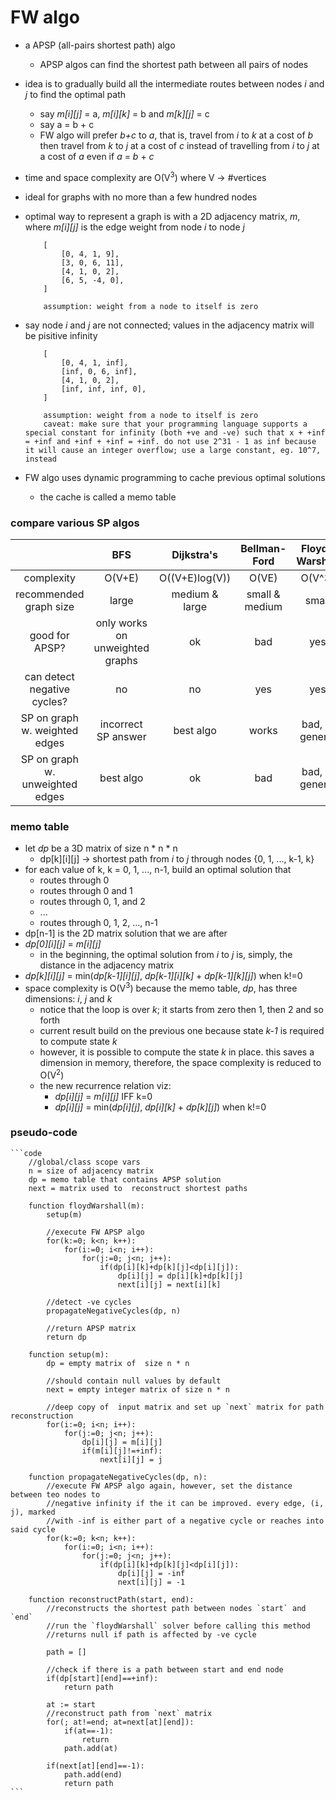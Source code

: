 # FW algo
* a APSP (all-pairs shortest path) algo
    * APSP  algos can find the shortest path between all pairs of nodes
* idea is to gradually build all the intermediate routes between nodes *i* and *j* to find the optimal path
    * say *m[i][j]* = a, *m[i][k]* = b and  *m[k][j]* = c
    * say a = b + c
    * FW algo will prefer *b+c* to *a*, that is, travel from *i* to *k* at a cost of *b* then travel from *k* to *j* at a cost of *c* instead of travelling from *i* to *j* at a cost of *a* even if *a* = *b* + *c*
* time and space complexity are O(V<sup>3</sup>) where V &rarr; #vertices
* ideal for graphs with no more than a few hundred nodes
* optimal way to represent a graph is with a 2D adjacency matrix, *m*, where *m[i][j]* is the edge weight from node *i* to node *j*

    ```text
        [
            [0, 4, 1, 9],
            [3, 0, 6, 11],
            [4, 1, 0, 2],
            [6, 5, -4, 0],
        ]

        assumption: weight from a node to itself is zero
    ```

* say node *i* and *j* are not connected; values in the adjacency matrix will be pisitive infinity


    ```text
        [
            [0, 4, 1, inf],
            [inf, 0, 6, inf],
            [4, 1, 0, 2],
            [inf, inf, inf, 0],
        ]

        assumption: weight from a node to itself is zero
        caveat: make sure that your programming language supports a special constant for infinity (both +ve and -ve) such that x + +inf = +inf and +inf + +inf = +inf. do not use 2^31 - 1 as inf because it will cause an integer overflow; use a large constant, eg. 10^7, instead 
    ```

* FW algo uses dynamic programming to cache previous optimal solutions
    * the cache is called a memo table
### compare various SP algos

||BFS|Dijkstra's|Bellman-Ford|Floyd-Warshall|
|:---:|:---:|:---:|:---:|:---:|
|complexity|O(V+E)|O((V+E)log(V))|O(VE)|O(V^3)|
|recommended graph size|large|medium & large|small & medium|small|
|good for APSP?|only works on unweighted graphs|ok|bad|yes|
|can detect negative cycles?|no|no|yes|yes|
|SP on graph w. weighted edges|incorrect SP answer|best algo|works|bad, in general|
|SP on graph w. unweighted edges|best algo|ok|bad|bad, in general|

### memo table
* let *dp* be a 3D matrix of size n * n * n
    * dp[k][i][j] &rarr; shortest path from *i* to *j* through nodes {0, 1, ..., k-1, k}
* for each value of k, k = 0, 1, ..., n-1, build an optimal solution that
    * routes through 0
    * routes through 0 and 1
    * routes through 0, 1, and 2
    * ...
    * routes through 0, 1, 2, ..., n-1
* dp[n-1] is the 2D matrix solution that we are after
*  *dp[0][i][j]* = *m[i][j]*
    * in the beginning, the optimal solution from *i* to *j* is, simply, the distance in the adjacency matrix
* *dp[k][i][j]* = min(*dp[k-1][i][j]*, *dp[k-1][i][k]* + *dp[k-1][k][j]*) when k!=0
* space complexity is O(V<sup>3</sup>) because the memo table, *dp*, has three dimensions: *i*, *j* and *k*
    * notice that the loop is over *k*; it starts from zero then 1, then 2 and so forth
    * current result build on the previous one because state *k-1* is required to compute state *k*
    * however, it is possible to compute the state *k* in place. this saves a dimension in memory, therefore, the space complexity is reduced to O(V<sup>2</sup>)
    * the new recurrence relation viz:
        * *dp[i][j]* = *m[i][j]* IFF k=0
        * *dp[i][j]* = min(*dp[i][j]*, *dp[i][k]* + *dp[k][j]*) when k!=0

### pseudo-code

    ```code
        //global/class scope vars
        n = size of adjacency matrix
        dp = memo table that contains APSP solution
        next = matrix used to  reconstruct shortest paths

        function floydWarshall(m):
            setup(m)

            //execute FW APSP algo
            for(k:=0; k<n; k++):
                for(i:=0; i<n; i++):
                    for(j:=0; j<n; j++):
                        if(dp[i][k]+dp[k][j]<dp[i][j]):
                            dp[i][j] = dp[i][k]+dp[k][j]
                            next[i][j] = next[i][k]
            
            //detect -ve cycles
            propagateNegativeCycles(dp, n)

            //return APSP matrix
            return dp
        
        function setup(m):
            dp = empty matrix of  size n * n

            //should contain null values by default
            next = empty integer matrix of size n * n

            //deep copy of  input matrix and set up `next` matrix for path reconstruction
            for(i:=0; i<n; i++):
                for(j:=0; j<n; j++):
                    dp[i][j] = m[i][j]
                    if(m[i][j]!=+inf):
                        next[i][j] = j

        function propagateNegativeCycles(dp, n):
            //execute FW APSP algo again, however, set the distance between teo nodes to 
            //negative infinity if the it can be improved. every edge, (i, j), marked
            //with -inf is either part of a negative cycle or reaches into said cycle
            for(k:=0; k<n; k++):
                for(i:=0; i<n; i++):
                    for(j:=0; j<n; j++):
                        if(dp[i][k]+dp[k][j]<dp[i][j]):
                            dp[i][j] = -inf
                            next[i][j] = -1

        function reconstructPath(start, end):
            //reconstructs the shortest path between nodes `start` and `end`
            //run the `floydWarshall` solver before calling this method
            //returns null if path is affected by -ve cycle
            
            path = []

            //check if there is a path between start and end node
            if(dp[start][end]==+inf):
                return path
            
            at := start
            //reconstruct path from `next` matrix
            for(; at!=end; at=next[at][end]):
                if(at==-1):
                    return
                path.add(at)
            
            if(next[at][end]==-1):
                path.add(end)
                return path
    ```